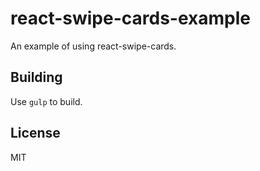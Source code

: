 # react-swipe-cards-example

An example of using react-swipe-cards.

## Building
Use `gulp` to build.

## License

MIT
